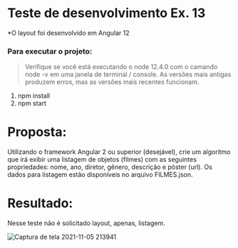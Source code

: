 # Teste de desenvolvimento Ex. 13

*O layout foi desenvolvido em Angular 12
### Para executar o projeto:

> Verifique se você está executando o node 12.4.0 com o camando node -v em uma janela de terminal / console. As versões mais antigas produzem erros, mas as versões mais recentes funcionam.

1. npm install
2. npm start

# Proposta:
Utilizando o framework Angular 2 ou superior (desejável), crie um algoritmo que irá exibir uma listagem de objetos (filmes) com as seguintes propriedades: nome, ano, diretor, gênero, descrição e pôster (url). Os dados para listagem estão disponíveis no arquivo FILMES.json.

# Resultado: 

Nesse teste não é solicitado layout, apenas, listagem.

![Captura de tela 2021-11-05 213941](https://user-images.githubusercontent.com/42192877/140592025-5307a593-9dc1-441b-bcb0-8141d6cbf600.png)
